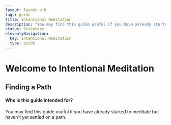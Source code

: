 ```yaml
---
layout: layout.njk
tags: guide
title: Intentional Meditation
description: "You may find this guide useful if you have already started to meditate but haven't yet settled on a path."
status: Discovery
eleventyNavigation:
  key: Intentional Meditation
  type: guide
---
```


<h1>Welcome to Intentional Meditation</h1>

<h2>Finding a Path</h2>

<div class="alert alert-secondary">
    <h4>Who is this guide intended for?</h4>
    <p>You may find this guide useful if you have already started to meditate but haven't yet settled on a path.</p>
</div>

